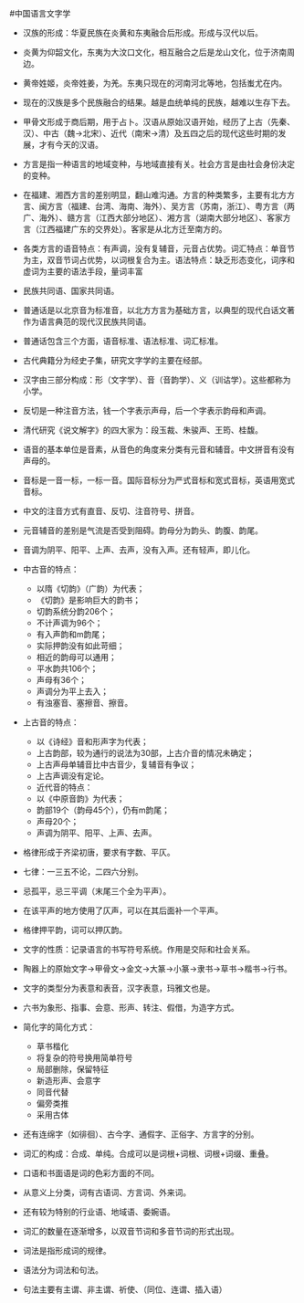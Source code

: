 #中国语言文字学

* 汉族的形成：华夏民族在炎黄和东夷融合后形成。形成与汉代以后。
* 炎黄为仰韶文化，东夷为大汶口文化，相互融合之后是龙山文化，位于济南周边。
* 黄帝姓姬，炎帝姓姜，为羌。东夷只现在的河南河北等地，包括蚩尤在内。
* 现在的汉族是多个民族融合的结果。越是血统单纯的民族，越难以生存下去。


* 甲骨文形成于商后期，用于占卜。汉语从原始汉语开始，经历了上古（先秦、汉）、中古（魏->北宋）、近代（南宋->清）及五四之后的现代这些时期的发展，才有今天的汉语。
* 方言是指一种语言的地域变种，与地域直接有关。社会方言是由社会身份决定的变种。
* 在福建、湘西方言的差别明显，翻山难沟通。方言的种类繁多，主要有北方方言、闽方言（福建、台湾、海南、海外）、吴方言（苏南，浙江）、粤方言（两广、海外）、赣方言（江西大部分地区）、湘方言（湖南大部分地区）、客家方言（江西福建广东的交界处）。客家是从北方迁至南方的。
* 各类方言的语音特点：有声调，没有复辅音，元音占优势。词汇特点：单音节为主，双音节词占优势，以词根复合为主。语法特点：缺乏形态变化，词序和虚词为主要的语法手段，量词丰富
* 民族共同语、国家共同语。
* 普通话是以北京音为标准音，以北方方言为基础方言，以典型的现代白话文著作为语言典范的现代汉民族共同语。
* 普通话包含三个方面，语音标准、语法标准、词汇标准。


* 古代典籍分为经史子集，研究文字学的主要在经部。
* 汉字由三部分构成：形（文字学）、音（音韵学）、义（训诂学）。这些都称为小学。
* 反切是一种注音方法，钱一个字表示声母，后一个字表示韵母和声调。
* 清代研究《说文解字》的四大家为：段玉裁、朱骏声、王筠、桂馥。


* 语音的基本单位是音素，从音色的角度来分类有元音和辅音。中文拼音有没有声母的。
* 音标是一音一标，一标一音。国际音标分为严式音标和宽式音标，英语用宽式音标。
* 中文的注音方式有直音、反切、注音符号、拼音。
* 元音辅音的差别是气流是否受到阻碍。韵母分为韵头、韵腹、韵尾。
* 音调为阴平、阳平、上声、去声，没有入声。还有轻声，即儿化。
* 中古音的特点：
	* 以隋《切韵》（广韵）为代表；
	* 《切韵》是影响巨大的韵书；
	* 切韵系统分韵206个；
	* 不计声调为96个；
	* 有入声韵和m韵尾；
	* 实际押韵没有如此苛细；
	* 相近的韵母可以通用；
	* 平水韵共106个；
	* 声母有36个；
	* 声调分为平上去入；
	* 有浊塞音、塞擦音、擦音。

* 上古音的特点：
	* 以《诗经》音和形声字为代表；
	* 上古韵部，较为通行的说法为30部，上古介音的情况未确定；
	* 上古声母单辅音比中古音少，复辅音有争议；
	* 上古声调没有定论。
	* 近代音的特点：
	* 以《中原音韵》为代表；
	* 韵部19个（韵母45个），仍有m韵尾；
	* 声母20个；
	* 声调为阴平、阳平、上声、去声。


* 格律形成于齐梁初唐，要求有字数、平仄。
* 七律：一三五不论，二四六分别。
* 忌孤平，忌三平调（末尾三个全为平声）。
* 在该平声的地方使用了仄声，可以在其后面补一个平声。
* 格律押平韵，词可以押仄韵。


* 文字的性质：记录语言的书写符号系统。作用是交际和社会关系。
* 陶器上的原始文字->甲骨文->金文->大篆->小篆->隶书->草书->楷书->行书。
* 文字的类型分为表意和表音，汉字表意，玛雅文也是。
* 六书为象形、指事、会意、形声、转注、假借，为造字方式。
* 简化字的简化方式：
	* 草书楷化
	* 将复杂的符号换用简单符号
	* 局部删除，保留特征
	* 新造形声、会意字
	* 同音代替
	* 偏旁类推
	* 采用古体

* 还有连绵字（如徘徊）、古今字、通假字、正俗字、方言字的分别。


* 词汇的构成：合成、单纯。合成可以是词根+词根、词根+词缀、重叠。
* 口语和书面语是词的色彩方面的不同。
* 从意义上分类，词有古语词、方言词、外来词。
* 还有较为特别的行业语、地域语、委婉语。
* 词汇的数量在逐渐增多，以双音节词和多音节词的形式出现。
* 词法是指形成词的规律。


* 语法分为词法和句法。
* 句法主要有主谓、非主谓、祈使、（同位、连谓、插入语）
